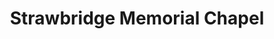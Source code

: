 ---
title: "Strawbridge Memorial Chapel"
url: /cleveland/strawbridge-memorial-chapel/
shop: funeral directors
---